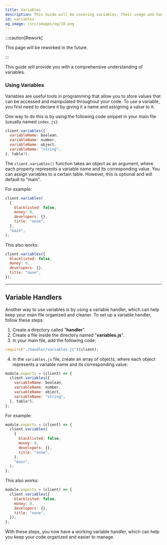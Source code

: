 ```yaml
---
title: Variables
description: This Guide will be covering variables, their usage and how to store variables in other files.
id: variables
og_image: /src/images/og/18.png
---
```


:::caution[Rework]

This page will be reworked in the future.

:::

This guide will provide you with a comprehensive understanding of variables.

### Using Variables

Variables are useful tools in programming that allow you to store values that can be accessed and manipulated throughout your code. To use a variable, you first need to declare it by giving it a name and assigning a value to it.

One way to do this is by using the following code snippet in your main file (usually named `index.js`):

```js
client.variables({
  variableName: boolean,
  variableName: number,
  variableName: object,
  variableName: "string",
}, table?);
```

The `client.variables()` function takes an object as an argument, where each property represents a variable name and its corresponding value. You can assign variables to a certain table. However, this is optional and will default to "main".

For example:

```js {8} title="index.js"
client.variables(
  {
    blacklisted: false,
    money: 0,
    developers: {},
    title: "none",
  },
  "main",
);
```

This also works:

```js title="index.js"
client.variables({
  blacklisted: false,
  money: 0,
  developers: {},
  title: "none",
});
```

---

## Variable Handlers

Another way to use variables is by using a variable handler, which can help keep your main file organized and cleaner. To set up a variable handler, follow these steps:

1. Create a directory called "**handler**".
2. Create a file inside the directory named "**variables.js**".
3. In your main file, add the following code:

```js
require("./handler/variables.js")(client);
```

4. In the `variables.js` file, create an array of objects, where each object represents a variable name and its corresponding value:

```js
module.exports = (client) => {
  client.variables({
    variableName: boolean,
    variableName: number,
    variableName: object,
    variableName: "string",
  }, table?);
};
```

For example:

```js title="handler/variables.js"
module.exports = (client) => {
  client.variables(
    {
      blacklisted: false,
      money: 0,
      developers: {},
      title: "none",
    },
    "main",
  );
};
```

This also works:

```js title="handler/variables.js"
module.exports = (client) => {
  client.variables({
    blacklisted: false,
    money: 0,
    developers: {},
    title: "none",
  });
};
```

With these steps, you now have a working variable handler, which can help you keep your code organized and easier to manage.
